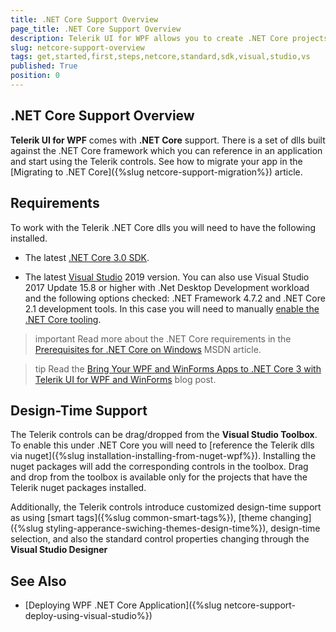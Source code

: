 ```yaml
---
title: .NET Core Support Overview 
page_title: .NET Core Support Overview 
description: Telerik UI for WPF allows you to create .NET Core projects. 
slug: netcore-support-overview
tags: get,started,first,steps,netcore,standard,sdk,visual,studio,vs
published: True
position: 0
---
```


## .NET Core Support Overview 

__Telerik UI for WPF__ comes with __.NET Core__ support. There is a set of dlls built against the .NET Core framework which you can reference in an application and start using the Telerik controls. See how to migrate your app in the [Migrаting to .NET Core]({%slug netcore-support-migration%}) article.

## Requirements

To work with the Telerik .NET Core dlls you will need to have the following installed.

* The latest [.NET Core 3.0 SDK](https://dotnet.microsoft.com/download/dotnet-core/3.0).

* The latest [Visual Studio](https://visualstudio.microsoft.com/downloads/) 2019 version. You can also use Visual Studio 2017 Update 15.8 or higher with .Net Desktop Development workload and the following options checked: .NET Framework 4.7.2 and .NET Core 2.1 development tools. In this case you will need to manually [enable the .NET Core tooling](https://devblogs.microsoft.com/dotnet/net-core-tooling-update-for-visual-studio-2017-version-15-9/).

>important Read more about the .NET Core requirements in the [Prerequisites for .NET Core on Windows](https://docs.microsoft.com/en-us/dotnet/core/windows-prerequisites?tabs=netcore2x) MSDN article.

>tip Read the [Bring Your WPF and WinForms Apps to .NET Core 3 with Telerik UI for WPF and WinForms](https://www.telerik.com/blogs/how-to-update-wpf-winforms-app-to-dotnet-core-3) blog post. 

## Design-Time Support

The Telerik controls can be drag/dropped from the __Visual Studio Toolbox__. To enable this under .NET Core you will need to [reference the Telerik dlls via nuget]({%slug installation-installing-from-nuget-wpf%}). Installing the nuget packages will add the corresponding controls in the toolbox. Drag and drop from the toolbox is available only for the projects that have the Telerik nuget packages installed.

Additionally, the Telerik controls introduce customized design-time support as using [smart tags]({%slug common-smart-tags%}), [theme changing]({%slug styling-apperance-swiching-themes-design-time%}), design-time selection, and also the standard control properties changing through the __Visual Studio Designer__

## See Also

* [Deploying WPF .NET Core Application]({%slug netcore-support-deploy-using-visual-studio%})